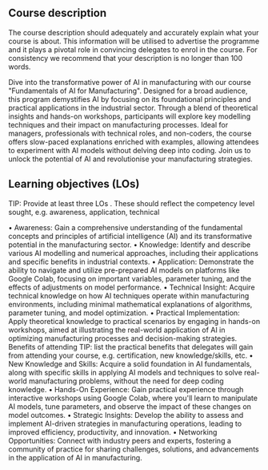 
## Course description 
The course description should adequately and accurately explain what your course is about. This information will be utilised to advertise the programme and it plays a pivotal role in convincing delegates to enrol in the course. For consistency we recommend that your description is no longer than 100 words.

Dive into the transformative power of AI in manufacturing with our course "Fundamentals of AI for Manufacturing". Designed for a broad audience, this program demystifies AI by focusing on its foundational principles and practical applications in the industrial sector. Through a blend of theoretical insights and hands-on workshops, participants will explore key modelling techniques and their impact on manufacturing processes. Ideal for managers, professionals with technical roles, and non-coders, the course offers slow-paced explanations enriched with examples, allowing attendees to experiment with AI models without delving deep into coding. Join us to unlock the potential of AI and revolutionise your manufacturing strategies.

## Learning objectives (LOs) 
TIP: Provide at least three LOs . These should reflect the competency level sought, e.g. awareness, application, technical  

•	Awareness: Gain a comprehensive understanding of the fundamental concepts and principles of artificial intelligence (AI) and its transformative potential in the manufacturing sector.
•	Knowledge: Identify and describe various AI modelling and numerical approaches, including their applications and specific benefits in industrial contexts. 
•	Application: Demonstrate the ability to navigate and utilize pre-prepared AI models on platforms like Google Colab, focusing on important variables, parameter tuning, and the effects of adjustments on model performance.
•	Technical Insight: Acquire technical knowledge on how AI techniques operate within manufacturing environments, including minimal mathematical explanations of algorithms, parameter tuning, and model optimization.
•	Practical Implementation: Apply theoretical knowledge to practical scenarios by engaging in hands-on workshops, aimed at illustrating the real-world application of AI in optimizing manufacturing processes and decision-making strategies. 
Benefits of attending
TIP: list the practical benefits that delegates will gain from attending your course, e.g. certification, new knowledge/skills, etc.
•	New Knowledge and Skills: Acquire a solid foundation in AI fundamentals, along with specific skills in applying AI models and techniques to solve real-world manufacturing problems, without the need for deep coding knowledge.
•	Hands-On Experience: Gain practical experience through interactive workshops using Google Colab, where you'll learn to manipulate AI models, tune parameters, and observe the impact of these changes on model outcomes.
•	Strategic Insights: Develop the ability to assess and implement AI-driven strategies in manufacturing operations, leading to improved efficiency, productivity, and innovation.
•	Networking Opportunities: Connect with industry peers and experts, fostering a community of practice for sharing challenges, solutions, and advancements in the application of AI in manufacturing. 
